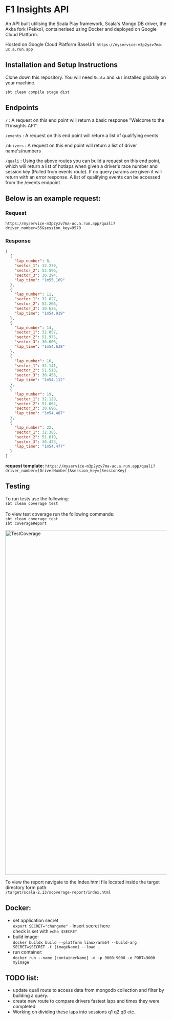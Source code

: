 # F1 Insights API 

An API built utilising the Scala Play framework, Scala's Mongo DB driver, the Akka fork (Pekko), containerised using Docker and deployed on Google Cloud Platform. 

Hosted on Google Cloud Platform BaseUrl: ```https://myservice-m3p2yzv7ma-uc.a.run.app```

## Installation and Setup Instructions

Clone down this repository. You will need `Scala` and `sbt` installed globally on your machine.  

```sbt clean compile stage dist```

## Endpoints

```/``` : A request on this end point will return a basic response "Welcome to the f1 insights API". <br>

```/events``` : A request on this end point will return a list of qualifying events <br>

```/drivers``` : A request on this end point will return a list of driver name's/numbers <br>

```/quali``` : Using the above routes you can build a request on this end point, which will return a list of hotlaps 
when given a driver's race number and session key (Pulled from events route). 
If no query params are given it will return with an error response. A list of qualifying events can be accessed from 
the /events endpoint <br>

## Below is an example request: 
### Request 
`https://myservice-m3p2yzv7ma-uc.a.run.app/quali?driver_number=55&session_key=9570`

### Response

```JSON
[
  {
    "lap_number": 8,
    "sector_1": 32.279,
    "sector_2": 52.596,
    "sector_3": 30.294,
    "lap_time": "1m55.169"
  },
  {
    "lap_number": 11,
    "sector_1": 32.027,
    "sector_2": 52.266,
    "sector_3": 30.626,
    "lap_time": "1m54.919"
  },
  {
    "lap_number": 14,
    "sector_1": 32.057,
    "sector_2": 51.975,
    "sector_3": 30.606,
    "lap_time": "1m54.638"
  },
  {
    "lap_number": 16,
    "sector_1": 32.141,
    "sector_2": 51.513,
    "sector_3": 30.458,
    "lap_time": "1m54.112"
  },
  {
    "lap_number": 19,
    "sector_1": 32.129,
    "sector_2": 51.662,
    "sector_3": 30.696,
    "lap_time": "1m54.487"
  },
  {
    "lap_number": 22,
    "sector_1": 32.385,
    "sector_2": 51.619,
    "sector_3": 30.473,
    "lap_time": "1m54.477"
  }
]
```
**request template:** `https://myservice-m3p2yzv7ma-uc.a.run.app/quali?driver_number=[DriverNumber]&session_key=[SessionKey]`

## Testing 
To run tests use the following:  <br/> `sbt clean coverage test` <br/>
<br/> To view test coverage run the following commands: 
<br/> `sbt clean coverage test` 
<br/> `sbt coverageReport` <br/>


<img width="1078" alt="TestCoverage" src="https://github.com/gjstirling/f1-insights/assets/85582990/256b47fa-1889-416c-886f-aa503331cff4">

To view the report navigate to the Index.html file located inside the target directory form path: 
<br/> `/target/scala-2.13/scoverage-report/index.html`

## Docker: 
- set application secret <br>
  ```export SECRET="changeme"``` - Insert secret here <br> check is set with ```echo $SECRET```
- build image: <br>
```docker buildx build --platform linux/arm64 --build-arg SECRET=$SECRET -t [imageName] --load .```
- run container: <br>
```docker run --name [containerName] -d -p 9000:9000 -e PORT=9000 myimage```


## TODO list:
- update quali route to access data from mongodb collection and filter by building a query. 
- create new route to compare drivers fastest laps and times they were completed
- Working on dividing these laps into sessions q1 q2 q3 etc.. 
